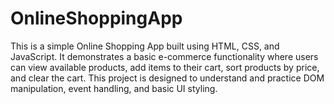 # OnlineShoppingApp
This is a simple Online Shopping App built using HTML, CSS, and JavaScript. It demonstrates a basic e-commerce functionality where users can view available products, add items to their cart, sort products by price, and clear the cart. This project is designed to understand and practice DOM manipulation, event handling, and basic UI styling.
